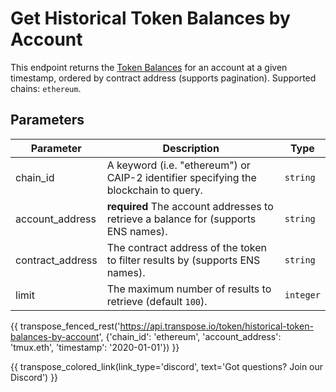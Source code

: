 # Get Historical Token Balances by Account

This endpoint returns the [Token Balances](../models/token_balance_model.md) for an account at a given timestamp, ordered by contract address (supports pagination). Supported chains: `ethereum`.

## Parameters
| Parameter     | Description                                                                          | Type     | 
|---------------|--------------------------------------------------------------------------------------|----------|
| chain_id      | A keyword (i.e. "ethereum") or CAIP-2 identifier specifying the blockchain to query. | `string` | 
| account_address | **required** The account addresses to retrieve a balance for (supports ENS names).   | `string` | 
| contract_address |  The contract address of the token to filter results by (supports ENS names).  | `string` | 
| limit | The maximum number of results to retrieve (default `100`). | `integer` |

{{ transpose_fenced_rest('https://api.transpose.io/token/historical-token-balances-by-account', {'chain_id': 'ethereum', 'account_address': 'tmux.eth', 'timestamp': '2020-01-01'}) }}

{{ transpose_colored_link(link_type='discord', text='Got questions?  Join our Discord') }}
